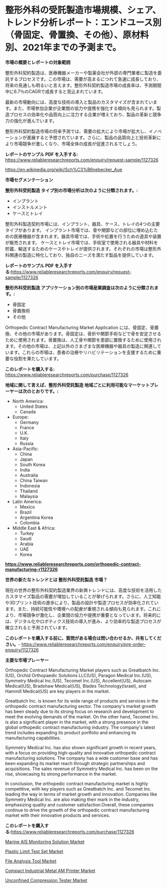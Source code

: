 <p><h1>整形外科の受託製造市場規模、シェア、トレンド分析レポート：エンドユース別（骨固定、骨置換、その他）、原材料別、2021年までの予測まで。</h1></p><p><strong>市場の概要とレポートの対象範囲</strong></p>
<p><p>整形外科契約製造は、医療機器メーカーや製薬会社が外部の専門業者に製造を委託するプロセスです。この市場は、需要が高まるにつれて急速に成長しており、将来の見通しも明るいと言えます。整形外科契約製造市場の成長率は、予測期間中に6.7％のCAGRで成長すると見込まれています。</p><p>最新の市場動向には、高度な技術の導入と製品のカスタマイズが含まれています。また、市場参加企業が企業間の協力や提携を強化する傾向も見られます。製造プロセスの効率化や品質向上に注力する企業が増えており、製品の革新と競争力の強化が進んでいます。</p><p>整形外科契約製造市場の将来予測では、需要の拡大により市場が拡大し、イノベーションが進展すると予想されています。さらに、製品の品質向上と技術革新により市場競争が激しくなり、市場全体の成長が促進されるでしょう。</p></p>
<p><strong>レポートのサンプル PDF を入手する:</strong> <a href="https://www.reliableresearchreports.com/enquiry/request-sample/1127326">https://www.reliableresearchreports.com/enquiry/request-sample/1127326</a></p>
<p><a href="https://en.wikipedia.org/wiki/Sch%C3%B6nebecker_Aue">https://en.wikipedia.org/wiki/Sch%C3%B6nebecker_Aue</a></p>
<p><strong>市場セグメンテーション</strong></p>
<p><strong>整形外科受託製造 タイプ別の市場分析は次のように分類されます。:</strong></p>
<p><ul><li>インプラント</li><li>インストルメント</li><li>ケースとトレイ</li></ul></p>
<p><p>整形外科製造契約市場には、インプラント、器具、ケース、トレイの4つの主要タイプがあります。 インプラント市場では、骨や関節などの部位に埋め込むための医療機器が含まれます。器具市場では、手術や処置を行うための道具や装置が販売されます。 ケースとトレイ市場では、手術室で使用される器具や材料を貯蔵、輸送するためのケースやトレイが提供されます。それぞれの市場は整形外科関連の製造に特化しており、独自のニーズを満たす製品を提供しています。</p></p>
<p><strong>レポートのサンプル PDF を入手する:</strong><a href="https://www.reliableresearchreports.com/enquiry/request-sample/1127326">https://www.reliableresearchreports.com/enquiry/request-sample/1127326</a></p>
<p><strong> 整形外科受託製造 アプリケーション別の市場産業調査は次のように分類されます。:</strong></p>
<p><ul><li>骨固定</li><li>骨置換術</li><li>その他</li></ul></p>
<p><p>Orthopedic Contract Manufacturing Market Application には、骨固定、骨置換、その他の市場があります。骨固定は、骨折や関節手術などで骨を安定させるために使用されます。骨置換は、人工骨や関節を患部に置換するために使用されます。その他の市場は、上記以外のさまざまな医療機器や器具の製造に関連しています。これらの市場は、患者の治療やリハビリテーションを支援するために重要な役割を果たしています。</p></p>
<p><strong>このレポートを購入する:</strong> <a href="https://www.reliableresearchreports.com/purchase/1127326">https://www.reliableresearchreports.com/purchase/1127326</a></p>
<p><strong>地域に関して言えば、整形外科受託製造 地域ごとに利用可能なマーケットプレーヤーは次のとおりです。:</strong></p>
<p><ul>
    <li>
        North America:
        <ul>
            <li>United States</li>
            <li>Canada</li>
        </ul>
    </li>
    <li>
        Europe:
        <ul>
            <li>Germany</li>
            <li>France</li>
            <li>U.K.</li>
            <li>Italy</li>
            <li>Russia</li>
        </ul>
    </li>
    <li>
        Asia-Pacific:
        <ul>
            <li>China</li>
            <li>Japan</li>
            <li>South Korea</li>
            <li>India</li>
            <li>Australia</li>
            <li>China Taiwan</li>
            <li>Indonesia</li>
            <li>Thailand</li>
            <li>Malaysia</li>
        </ul>
    </li>
    <li>
        Latin America:
        <ul>
            <li>Mexico</li>
            <li>Brazil</li>
            <li>Argentina Korea</li>
            <li>Colombia</li>
        </ul>
    </li>
    <li>
        Middle East & Africa:
        <ul>
            <li>Turkey</li>
            <li>Saudi</li>
            <li>Arabia</li>
            <li>UAE</li>
            <li>Korea</li>
        </ul>
    </li>
    </ul></p>
<p><strong><a href="https://www.reliableresearchreports.com/orthopedic-contract-manufacturing-r1127326">https://www.reliableresearchreports.com/orthopedic-contract-manufacturing-r1127326</a></strong></p>
<p><strong>世界の新たなトレンドとは 整形外科受託製造 市場？</strong></p>
<p><p>現在の世界の整形外科契約製造業界の新興トレンドには、高度な技術を活用したカスタマイズ製品の需要が増加していることが挙げられます。さらに、人工知能や3Dプリント技術の進歩により、製品の設計や製造プロセスが効率化されています。また、持続可能性や環境への配慮が重視される傾向も見られます。これにより、市場競争が激化し、企業間の協力や提携が重要となっています。将来的には、デジタル化やロボティクス技術の導入が進み、より効率的な製造プロセスが確立されると予測されています。</p></p>
<p><strong>このレポートを購入する前に、質問がある場合は問い合わせるか、共有してください。</strong>- <a href="https://www.reliableresearchreports.com/enquiry/pre-order-enquiry/1127326">https://www.reliableresearchreports.com/enquiry/pre-order-enquiry/1127326</a></p>
<p><strong>主要な市場プレーヤー</strong></p>
<p><p>Orthopedic Contract Manufacturing Market players such as Greatbatch Inc.(US), Orchid Orthopaedic Solutions LLC(US), Paragon Medical Inc.(US), Symmetry Medical Inc.(US), Tecomet Inc.(US), Accellent(US), Autocam Medical(US), Bradshaw Medical(US), Blades Technology(Israel), and Hammill Medical(US) are key players in the market. </p><p>Greatbatch Inc. is known for its wide range of products and services in the orthopedic contract manufacturing sector. The company's market growth has been steady due to its strong focus on research and development to meet the evolving demands of the market. On the other hand, Tecomet Inc. is also a significant player in the market, with a strong presence in the global orthopedic contract manufacturing industry. The company's latest trend includes expanding its product portfolio and enhancing its manufacturing capabilities. </p><p>Symmetry Medical Inc. has also shown significant growth in recent years, with a focus on providing high-quality and innovative orthopedic contract manufacturing solutions. The company has a wide customer base and has been expanding its market reach through strategic partnerships and acquisitions. The sales revenue of Symmetry Medical Inc. has been on the rise, showcasing its strong performance in the market.</p><p>In conclusion, the orthopedic contract manufacturing market is highly competitive, with key players such as Greatbatch Inc. and Tecomet Inc. leading the way in terms of market growth and innovation. Companies like Symmetry Medical Inc. are also making their mark in the industry, emphasizing quality and customer satisfaction.Overall, these companies continue to drive the growth of the orthopedic contract manufacturing market with their innovative products and services.</p></p>
<p><strong>このレポートを購入する:</strong><a href="https://www.reliableresearchreports.com/purchase/1127326">https://www.reliableresearchreports.com/purchase/1127326</a></p>
<p><p><a href="https://www.linkedin.com/pulse/marine-ais-monitoring-solution-market-share-analysis-growth-trends-1ql7c">Marine AIS Monitoring Solution Market</a></p><p><a href="https://issuu.com/reportprime-2/docs/plastic-limit-test-set-market-size-2030.pptx">Plastic Limit Test Set Market</a></p><p><a href="https://github.com/prosalinda88/Market-Research-Report-List-5/blob/main/file-analysis-tool-market.md">File Analysis Tool Market</a></p><p><a href="https://www.linkedin.com/pulse/insights-compact-industrial-metal-am-printer-market-players-s0ufc">Compact Industrial Metal AM Printer Market</a></p><p><a href="https://issuu.com/reportprime-2/docs/unconfined-compression-tester-market-size-2030.ppt">Unconfined Compression Tester Market</a></p></p>